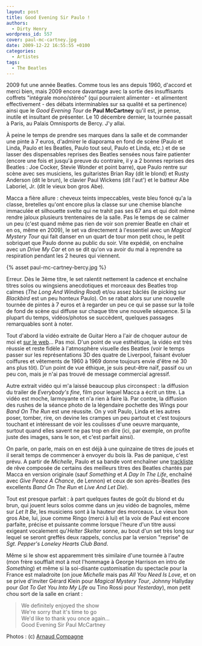 ```yaml
---
layout: post
title: Good Evening Sir Paulo !
authors:
  - Dirty Henry
wordpress_id: 557
cover: paul-mc-cartney.jpg
date: 2009-12-22 16:55:55 +0100
categories:
  - Artistes
tags:
  - The Beatles
---
```


2009 fut une année Beatles. Comme tous les ans depuis 1960, d'accord et merci
bien, mais 2009 encore davantage avec la sortie des insuffisants coffrets
"intégrale mono/stéréo" (qui pourraient alimenter - et alimentent
effectivement - des débats interminables sur sa qualité et sa pertinence) ainsi
que le _Good Evening Tour_ de **Paul McCartney** qu'il est, je pense, inutile et
insultant de présenter. Le 10 décembre dernier, la tournée passait à Paris, au
Palais Omnisports de Bercy. J'y allai.

À peine le temps de prendre ses marques dans la salle et de commander une pinte
à 7 euros, d'admirer le diaporama en fond de scène (Paulo et Linda, Paulo et les
Beatles, Paulo tout seul, Paulo et Linda, etc.) et de se lasser des dispensables
reprises des Beatles sensées nous faire patienter (encore une fois et jusqu'à
preuve du contraire, il y a 2 bonnes reprises des Beatles : Joe Cocker, Stevie
Wonder et point barre), que Paulo rentre sur scène avec ses musiciens, les
guitaristes Brian Ray (dit le blond) et Rusty Anderson (dit le brun), le clavier
Paul Wickens (dit l'aut') et le batteur Abe Laboriel, Jr. (dit le vieux bon gros
Abe).

Macca a fière allure : cheveux teints impeccables, veste bleu foncé qu'a la
classe, bretelles qu'ont encore plus la classe sur une chemise blanche immaculée
et silhouette svelte qui ne trahit pas ses 67 ans et qui doit même rendre jaloux
plusieurs trentenaires de la salle. Pas le temps de se calmer un peu (c'est
quand même pas rien de voir son premier Beatle en chair et en os, même en 2009),
le set va directement à l'essentiel avec un _Magical Mystery Tour_ qui fait
danser en un quart de tour mon petit chou, le petit sobriquet que Paulo donne au
public du soir. Vite expédié, on enchaîne avec un _Drive My Car_ et on se dit
qu'on va avoir du mal à reprendre sa respiration pendant les 2 heures qui
viennent.

{% asset paul-mc-cartney-bercy.jpg %}

Erreur. Dès le 3ème titre, le set ralentit nettement la cadence et enchaîne
titres solos ou wingsiens anecdotiques et morceaux des Beatles trop calmes (_The
Long And Winding Road_) et/ou assez bâclés (le picking sur _Blackbird_ est un
peu honteux Paulo). On se rabat alors sur une nouvelle tournée de pintes à 7
euros et à regarder un peu ce qui se passe sur la toile de fond de scène qui
diffuse sur chaque titre une nouvelle séquence. Si la plupart du temps,
vidéos/photos se succèdent, quelques passages remarquables sont à noter.

Tout d'abord la vidéo extraite de Guitar Hero a l'air de choquer autour de moi
et [sur le web][1]… Pas moi. D'un point de vue esthétique, la vidéo est très
réussie et reste fidèle à l'atmosphère visuelle des Beatles (voir le temps
passer sur les représentations 3D des quatre de Liverpool, faisant évoluer
coiffures et vêtements de 1960 à 1969 donne toujours envie d'être né 30 ans plus
tôt). D'un point de vue éthique, je suis peut-être naïf, passif ou un peu con,
mais je n'ai pas trouvé de message commercial agressif.

Autre extrait vidéo qui m'a laissé beaucoup plus circonspect : la diffusion du
trailer de _Everybody's fine_, film pour lequel Macca a écrit un titre. La vidéo
est moche, larmoyante et n'a rien à faire là. Par contre, la diffusion des
rushes de la séance photo de la légendaire pochette des Wings pour _Band On The
Run_ est une réussite. On y voit Paulo, Linda et les autres poser, tomber, rire,
on devine les crampes un peu partout et c'est toujours touchant et intéressant
de voir les coulisses d'une oeuvre marquante, surtout quand elles savent ne pas
trop en dire (ici, par exemple, on profite juste des images, sans le son, et
c'est parfait ainsi).

<img345>

On parle, on parle, mais on en est déjà à une quinzaine de titres de joués et il
serait temps de commencer à envoyer du bois là. Pas de panique, c'est prévu. A
partir de _Michelle_, Paulo et sa bande vont enchaîner une [trackliste][2] de
rêve composée de certains des meilleurs titres des Beatles chantés par Macca en
version originale (sauf _Something_ et _A Day In The Life_, enchaîné avec _Give
Peace A Chance_, de Lennon) et ceux de son après-Beatles (les excellents _Band
On The Run_ et _Live And Let Die_).

Tout est presque parfait : à part quelques fautes de goût du blond et du brun,
qui jouent leurs solos comme dans un jeu vidéo de bagnoles, même sur _Let It
Be_, les musiciens sont à la hauteur des morceaux. Le vieux bon gros Abe, lui,
joue comme Ringo (merci à lui) et la voix de Paul est encore parfaite, précise
et puissante comme lorsque l'heure d'un titre aussi exigeant vocalement
qu'_Helter Skelter_ sonne, au bout d'un set très long sur lequel se seront
greffés deux rappels, conclus par la version "reprise" de _Sgt. Pepper's Loneley
Hearts Club Band_.

Même si le show est apparemment très similaire d'une tournée à l'autre (mon
frère soufflait mot à mot l'hommage à George Harrison en intro de _Something_)
et même si la soi-disante customisation du spectacle pour la France est
maladroite (on joue _Michelle_ mais pas _All You Need Is Love_, et on se prive
d'inviter Gérard Klein pour _Magical Mystery Tour_, Johnny Hallyday pour _Got To
Get You Into My Life_ ou Tino Rossi pour _Yesterday_), mon petit chou sort de la
salle en criant :

> We definitely enjoyed the show  
> We're sorry that it's time to go  
> We'd like to thank you once again…  
> Good Evening Sir Paul McCartney

Photos : (c) [Arnaud Compagne](www.arnaudcompagne.com)

[1]:
  http://www.soul-kitchen.fr/9156-photos-concert-paul-mc-cartney-enflamme-bercy/
[2]:
  http://paulmccartney.forumactif.com/good-evening-paris-set-list-soundcheck-petite-review-n3056.htm
